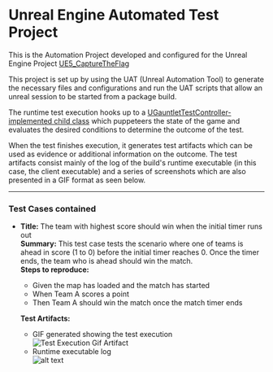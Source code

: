 # Unreal Engine Automated Test Project

This is the Automation Project developed and configured for the Unreal Engine Project [UE5_CaptureTheFlag](https://github.com/Narsell/UE5_CaptureTheFlag)

This project is set up by using the UAT (Unreal Automation Tool) to generate the necessary files and configurations and run the UAT scripts that allow an unreal session to be started from a package build.

The runtime test execution hooks up to a [UGauntletTestController-implemented child class](https://github.com/Narsell/UE5_CaptureTheFlag/tree/main/Source/CaptureTheFlag/AutomationTests) which puppeteers the state of the game and evaluates the desired conditions to determine the outcome of the test.

When the test finishes execution, it generates test artifacts which can be used as evidence or additional information on the outcome.
The test artifacts consist mainly of the log of the build's runtime executable (in this case, the client executable) and a series of screenshots which are also presented in a GIF format as seen below.

---

### Test Cases contained
* **Title:** The team with highest score should win when the initial timer runs out<br>
**Summary:** This test case tests the scenario where one of teams is ahead in score (1 to 0) before the initial timer reaches 0. Once the timer ends, the team who is ahead should win the match.<br>
**Steps to reproduce:**
    * Given the map has loaded and the match has started
    * When Team A scores a point
    * Then Team A should win the match once the match timer ends

  **Test Artifacts:**
    * GIF generated showing the test execution<br>
      ![Test Execution Gif Artifact](artifacts/ClientTest.gif)
    * Runtime executable log<br>
      ![alt text](artifacts/image.png)

